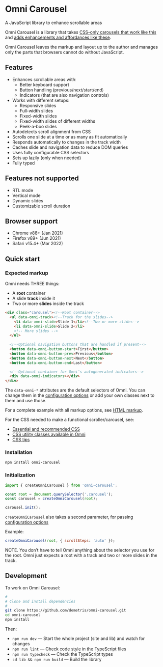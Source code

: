 ﻿
Omni Carousel
================================================================================

A JavaScript library to enhance scrollable areas


Omni Carousel is a library that takes [CSS-only carousels that work like this](https://omnicarousel.dev/demos/no-js/) and [adds enhancements and affordances like these](https://omnicarousel.dev/demos/one-per-view/).

Omni Carousel leaves the markup and layout up to the author and manages
only the parts that browsers cannot do without JavaScript.


Features
----------------------------------------

-   Enhances scrollable areas with:
    -   Better keyboard support
    -   Button handling (previous/next/start/end)
    -   Indicators (that are also navigation controls)
-   Works with different setups:
    -   Responsive slides
    -   Full-width slides
    -   Fixed-width slides
    -   Fixed-width slides of different widths
    -   Peek-a-boo slides
-   Autodetects scroll alignment from CSS
-   Scrolls one slide at a time or as many as fit automatically
-   Responds automatically to changes in the track width
-   Caches slide and navigation data to reduce DOM queries
-   Uses fully configurable CSS selectors
-   Sets up lazily (only when needed)
-   Fully typed


Features not supported
----------------------------------------

-   RTL mode
-   Vertical mode
-   Dynamic slides
-   Customizable scroll duration


Browser support
----------------------------------------

-   Chrome v88+ (Jan 2021)
-   Firefox v89+ (Jun 2021)
-   Safari v15.4+ (Mar 2022)


Quick start
----------------------------------------


### Expected markup

Omni needs THREE things:

-   A **root** container
-   A slide **track** inside it
-   Two or more **slides** inside the track

```html
<div class="carousel"><!--Root container-->
  <ul data-omni-track><!--Track for the slides-->
    <li data-omni-slide>Slide 1</li><!--Two or more slides-->
    <li data-omni-slide>Slide 2</li>
    <!-- More slides -->
  </ul>
  
  <!--Optional navigation buttons that are handled if present-->
  <button data-omni-button-start>First</button>
  <button data-omni-button-prev>Previous</button>
  <button data-omni-button-next>Next</button>
  <button data-omni-button-end>Last</button>

  <!--Optional container for Omni’s autogenerated indicators-->
  <div data-omni-indicators></div>
</div>
```

The `data-omni-*` attributes are the default selectors of Omni.
You can change them in the [configuration options](docs/configuration-options.md)
or add your own classes next to them and use those.

For a complete example with all markup options, see [HTML markup](docs/html-markup.md).

For the CSS needed to make a functional scroller/carousel, see:

-   [Essential and recommended CSS](docs/css-essential-and-recommended.md)
-   [CSS utility classes available in Omni](docs/css-utilities.md)
-   [CSS tips](docs/css-tips.md)


### Installation

```bash
npm install omni-carousel
```


### Initialization

```js
import { createOmniCarousel } from 'omni-carousel';

const root = document.querySelector('.carousel');
const carousel = createOmniCarousel(root);

carousel.init();
```

`createOmniCarousel` also takes a second parameter, for passing
[configuration options](docs/configuration-options.md)

Example:

```js
createOmniCarousel(root, { scrollSteps: 'auto' });
```

NOTE.
You don’t have to tell Omni anything about the selector you use for the root.
Omni just expects a root with a track and two or more slides in the track.


Development
----------------------------------------

To work on Omni Carousel:

```bash
#
# Clone and install dependencies
#
git clone https://github.com/demetris/omni-carousel.git
cd omni-carousel
npm install
```

Then:

-   `npm run dev` — Start the whole project (site and lib) and watch for changes
-   `npm run lint` — Check code style in the TypeScript files
-   `npm run typecheck` — Check the TypeScript types
-   `cd lib && npm run build` — Build the library
